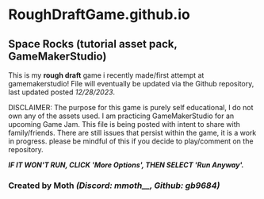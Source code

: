 # RoughDraftGame.github.io

## Space Rocks (tutorial asset pack, GameMakerStudio)

This is my **rough draft** game i recently made/first attempt at gamemakerstudio!
File will eventually be updated via the Github repository, last updated posted *12/28/2023*.

DISCLAIMER: The purpose for this game is purely self educational, I do not own any of the assets used. I am practicing GameMakerStudio for an upcoming Game Jam. This file is being posted with intent to share with family/friends. There are still issues that persist within the game, it is a work in progress. please be mindful of this if you decide to play/comment on the repository. 

***IF IT WON'T RUN, CLICK 'More Options', THEN SELECT 'Run Anyway'.***

### Created by Moth *(Discord: mmoth__, Github: gb9684)*
